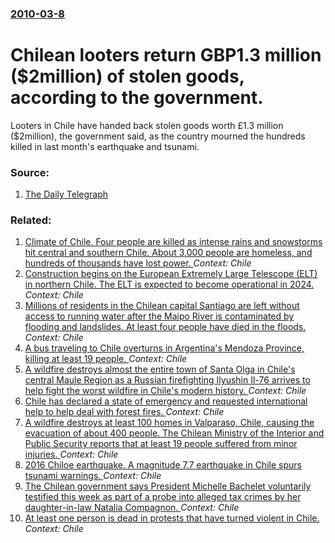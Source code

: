 ### [2010-03-8](/news/2010/03/8/index.md)

# Chilean looters return GBP1.3 million ($2million) of stolen goods, according to the government. 

Looters in Chile have handed back stolen goods worth &pound;1.3 million ($2million), the government said, as the country mourned the hundreds killed in last month&#039;s earthquake and tsunami.


### Source:

1. [The Daily Telegraph](http://www.telegraph.co.uk/news/worldnews/southamerica/chile/7397527/Chile-earthquake-looters-return-1.3-million-of-stolen-goods.html)

### Related:

1. [Climate of Chile. Four people are killed as intense rains and snowstorms hit central and southern Chile. About 3,000 people are homeless, and hundreds of thousands have lost power. ](/news/2017/06/17/climate-of-chile-four-people-are-killed-as-intense-rains-and-snowstorms-hit-central-and-southern-chile-about-3-000-people-are-homeless-an.md) _Context: Chile_
2. [Construction begins on the European Extremely Large Telescope (ELT) in northern Chile. The ELT is expected to become operational in 2024. ](/news/2017/05/26/construction-begins-on-the-european-extremely-large-telescope-elt-in-northern-chile-the-elt-is-expected-to-become-operational-in-2024.md) _Context: Chile_
3. [Millions of residents in the Chilean capital Santiago are left without access to running water after the Maipo River is contaminated by flooding and landslides. At least four people have died in the floods. ](/news/2017/02/26/millions-of-residents-in-the-chilean-capital-santiago-are-left-without-access-to-running-water-after-the-maipo-river-is-contaminated-by-floo.md) _Context: Chile_
4. [A bus traveling to Chile overturns in Argentina's Mendoza Province, killing at least 19 people. ](/news/2017/02/18/a-bus-traveling-to-chile-overturns-in-argentina-s-mendoza-province-killing-at-least-19-people.md) _Context: Chile_
5. [A wildfire destroys almost the entire town of Santa Olga in Chile's central Maule Region as a Russian firefighting Ilyushin Il-76 arrives to help fight the worst wildfire in Chile's modern history. ](/news/2017/01/27/a-wildfire-destroys-almost-the-entire-town-of-santa-olga-in-chile-s-central-maule-region-as-a-russian-firefighting-ilyushin-il-76-arrives-to.md) _Context: Chile_
6. [Chile has declared a state of emergency and requested international help to help deal with forest fires. ](/news/2017/01/22/chile-has-declared-a-state-of-emergency-and-requested-international-help-to-help-deal-with-forest-fires.md) _Context: Chile_
7. [A wildfire destroys at least 100 homes in Valparaso, Chile, causing the evacuation of about 400 people. The Chilean Ministry of the Interior and Public Security reports that at least 19 people suffered from minor injuries. ](/news/2017/01/2/a-wildfire-destroys-at-least-100-homes-in-valparaiso-chile-causing-the-evacuation-of-about-400-people-the-chilean-ministry-of-the-interio.md) _Context: Chile_
8. [2016 Chiloe earthquake. A magnitude 7.7 earthquake in Chile spurs tsunami warnings. ](/news/2016/12/25/2016-chiloa-c-earthquake-a-magnitude-7-7-earthquake-in-chile-spurs-tsunami-warnings.md) _Context: Chile_
9. [The Chilean government says President Michelle Bachelet voluntarily testified this week as part of a probe into alleged tax crimes by her daughter-in-law Natalia Compagnon. ](/news/2016/05/28/the-chilean-government-says-president-michelle-bachelet-voluntarily-testified-this-week-as-part-of-a-probe-into-alleged-tax-crimes-by-her-da.md) _Context: Chile_
10. [ At least one person is dead in protests that have turned violent in Chile. ](/news/2016/05/21/at-least-one-person-is-dead-in-protests-that-have-turned-violent-in-chile.md) _Context: Chile_
